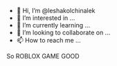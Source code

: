- 👋 Hi, I’m @leshakolchinalek
- 👀 I’m interested in ...
- 🌱 I’m currently learning ...
- 💞️ I’m looking to collaborate on ...
- 📫 How to reach me ...

<!---
leshakolchinalek/leshakolchinalek is a ✨ special ✨ repository because its `README.md` (this file) appears on your GitHub profile.
You can click the Preview link to take a look at your changes.
---> So ROBLOX GAME GOOD
